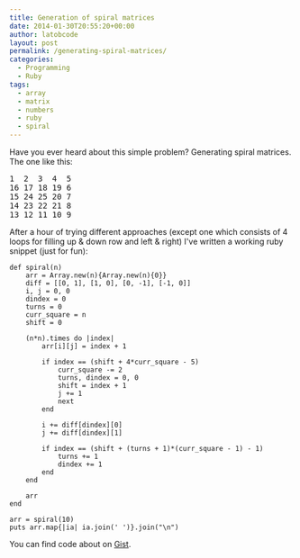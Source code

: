 ```yaml
---
title: Generation of spiral matrices
date: 2014-01-30T20:55:20+00:00
author: latobcode
layout: post
permalink: /generating-spiral-matrices/
categories:
  - Programming
  - Ruby
tags:
  - array
  - matrix
  - numbers
  - ruby
  - spiral
---
```

Have you ever heard about this simple problem? Generating spiral matrices. The one like this:

<pre>1  2  3  4  5
16 17 18 19 6
15 24 25 20 7
14 23 22 21 8
13 12 11 10 9</pre>

After a hour of trying different approaches (except one which consists of 4 loops for filling up & down row and left & right) I've written a working ruby snippet (just for fun):

<pre><code class="language-clike">def spiral(n)
    arr = Array.new(n){Array.new(n){0}}
    diff = [[0, 1], [1, 0], [0, -1], [-1, 0]]
    i, j = 0, 0
    dindex = 0
    turns = 0
    curr_square = n
    shift = 0

    (n*n).times do |index|
        arr[i][j] = index + 1

        if index == (shift + 4*curr_square - 5)
            curr_square -= 2
            turns, dindex = 0, 0
            shift = index + 1
            j += 1
            next
        end

        i += diff[dindex][0]
        j += diff[dindex][1]

        if index == (shift + (turns + 1)*(curr_square - 1) - 1)
            turns += 1
            dindex += 1
        end
    end

    arr
end

arr = spiral(10)
puts arr.map{|ia| ia.join(' ')}.join("\n")</code></pre>

You can find code about on <a href="https://gist.github.com/Ribtoks/8712591" target="_blank">Gist</a>.